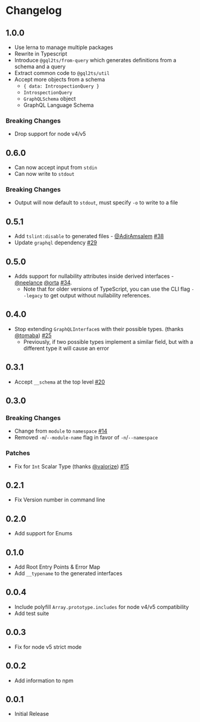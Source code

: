 # Changelog

## 1.0.0

- Use lerna to manage multiple packages
- Rewrite in Typescript
- Introduce `@gql2ts/from-query` which generates definitions from a schema and a query
- Extract common code to `@gql2ts/util`
- Accept more objects from a schema
  - `{ data: IntrospectionQuery }`
  - `IntrospectionQuery`
  - `GraphQLSchema` object
  - GraphQL Language Schema

### Breaking Changes

- Drop support for node v4/v5

## 0.6.0

- Can now accept input from `stdin`
- Can now write to `stdout`

### Breaking Changes

- Output will now default to `stdout`, must specify `-o` to write to a file

## 0.5.1

- Add `tslint:disable` to generated files - [@AdirAmsalem](https://github.com/AdirAmsalem) [#38](https://github.com/avantcredit/gql2ts/pull/38)
- Update `graphql` dependency [#29](https://github.com/avantcredit/gql2ts/pull/29)

## 0.5.0

- Adds support for nullability attributes inside derived interfaces - [@neelance](https://github.com/neelance) [@orta](https://github.com/orta) [#34](https://github.com/avantcredit/gql2ts/pull/34).
  - Note that for older versions of TypeScript, you can use the CLI flag `--legacy` to get output without nullability references.

## 0.4.0

- Stop extending `GraphQLInterface`s with their possible types. (thanks [@tomaba](https://github.com/tomaba)) [#25](https://github.com/avantcredit/gql2ts/pull/25)
  - Previously, if two possible types implement a similar field, but with a different type it will cause an error

## 0.3.1

- Accept `__schema` at the top level [#20](https://github.com/avantcredit/gql2ts/pull/20)

## 0.3.0

### Breaking Changes

- Change from `module` to `namespace` [#14](https://github.com/avantcredit/gql2ts/pull/14)
- Removed `-m`/`--module-name` flag in favor of `-n`/`--namespace`

### Patches

- Fix for `Int` Scalar Type (thanks [@valorize](https://github.com/valorize)) [#15](https://github.com/avantcredit/gql2ts/pull/15)

## 0.2.1

- Fix Version number in command line

## 0.2.0

- Add support for Enums

## 0.1.0

- Add Root Entry Points & Error Map
- Add `__typename` to the generated interfaces

## 0.0.4

- Include polyfill `Array.prototype.includes` for node v4/v5 compatibility
- Add test suite

## 0.0.3

- Fix for node v5 strict mode

## 0.0.2

- Add information to npm

## 0.0.1

- Initial Release
